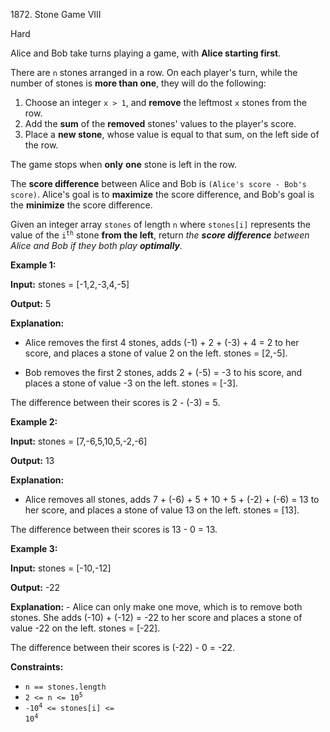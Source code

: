 1872\. Stone Game VIII

Hard

Alice and Bob take turns playing a game, with **Alice starting first**.

There are `n` stones arranged in a row. On each player's turn, while the number of stones is **more than one**, they will do the following:

1.  Choose an integer `x > 1`, and **remove** the leftmost `x` stones from the row.
2.  Add the **sum** of the **removed** stones' values to the player's score.
3.  Place a **new stone**, whose value is equal to that sum, on the left side of the row.

The game stops when **only** **one** stone is left in the row.

The **score difference** between Alice and Bob is `(Alice's score - Bob's score)`. Alice's goal is to **maximize** the score difference, and Bob's goal is the **minimize** the score difference.

Given an integer array `stones` of length `n` where `stones[i]` represents the value of the <code>i<sup>th</sup></code> stone **from the left**, return _the **score difference** between Alice and Bob if they both play **optimally**._

**Example 1:**

**Input:** stones = [-1,2,-3,4,-5]

**Output:** 5

**Explanation:**

- Alice removes the first 4 stones, adds (-1) + 2 + (-3) + 4 = 2 to her score, and places a stone of value 2 on the left. stones = [2,-5].

- Bob removes the first 2 stones, adds 2 + (-5) = -3 to his score, and places a stone of value -3 on the left. stones = [-3].

The difference between their scores is 2 - (-3) = 5. 

**Example 2:**

**Input:** stones = [7,-6,5,10,5,-2,-6]

**Output:** 13

**Explanation:**

- Alice removes all stones, adds 7 + (-6) + 5 + 10 + 5 + (-2) + (-6) = 13 to her score, and places a stone of value 13 on the left. stones = [13].

The difference between their scores is 13 - 0 = 13. 

**Example 3:**

**Input:** stones = [-10,-12]

**Output:** -22

**Explanation:** - Alice can only make one move, which is to remove both stones. She adds (-10) + (-12) = -22 to her score and places a stone of value -22 on the left. stones = [-22].

The difference between their scores is (-22) - 0 = -22. 

**Constraints:**

*   `n == stones.length`
*   <code>2 <= n <= 10<sup>5</sup></code>
*   <code>-10<sup>4</sup> <= stones[i] <= 10<sup>4</sup></code>